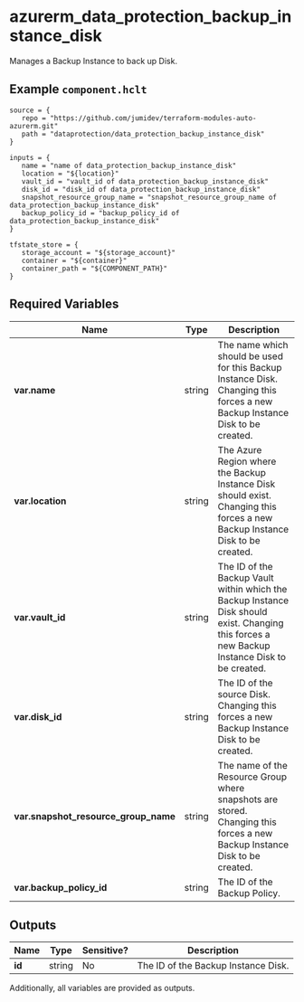 # azurerm_data_protection_backup_instance_disk

Manages a Backup Instance to back up Disk.

## Example `component.hclt`

```hcl
source = {
   repo = "https://github.com/jumidev/terraform-modules-auto-azurerm.git" 
   path = "dataprotection/data_protection_backup_instance_disk" 
}

inputs = {
   name = "name of data_protection_backup_instance_disk" 
   location = "${location}" 
   vault_id = "vault_id of data_protection_backup_instance_disk" 
   disk_id = "disk_id of data_protection_backup_instance_disk" 
   snapshot_resource_group_name = "snapshot_resource_group_name of data_protection_backup_instance_disk" 
   backup_policy_id = "backup_policy_id of data_protection_backup_instance_disk" 
}

tfstate_store = {
   storage_account = "${storage_account}" 
   container = "${container}" 
   container_path = "${COMPONENT_PATH}" 
}

```

## Required Variables

| Name | Type |  Description |
| ---- | --------- |  ----------- |
| **var.name** | string |  The name which should be used for this Backup Instance Disk. Changing this forces a new Backup Instance Disk to be created. | 
| **var.location** | string |  The Azure Region where the Backup Instance Disk should exist. Changing this forces a new Backup Instance Disk to be created. | 
| **var.vault_id** | string |  The ID of the Backup Vault within which the Backup Instance Disk should exist. Changing this forces a new Backup Instance Disk to be created. | 
| **var.disk_id** | string |  The ID of the source Disk. Changing this forces a new Backup Instance Disk to be created. | 
| **var.snapshot_resource_group_name** | string |  The name of the Resource Group where snapshots are stored. Changing this forces a new Backup Instance Disk to be created. | 
| **var.backup_policy_id** | string |  The ID of the Backup Policy. | 



## Outputs

| Name | Type | Sensitive? | Description |
| ---- | ---- | --------- | --------- |
| **id** | string | No  | The ID of the Backup Instance Disk. | 

Additionally, all variables are provided as outputs.
